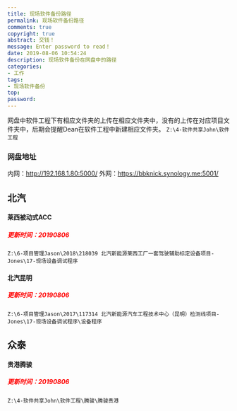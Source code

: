 ```yaml
---
title: 现场软件备份路径
permalink: 现场软件备份路径
comments: true
copyright: true
abstract: 交钱！
message: Enter password to read！
date: 2019-08-06 10:54:24
description: 现场软件备份在网盘中的路径
categories:
- 工作
tags:
- 现场软件备份
top:
password:
---
```

网盘中软件工程下有相应文件夹的上传在相应文件夹中，没有的上传在对应项目文件夹中，后期会提醒Dean在软件工程中新建相应文件夹。
`Z:\4-软件共享John\软件工程`
<!--more-->
### 网盘地址
内网：http://192.168.1.80:5000/
外网：https://bbknick.synology.me:5001/
## 北汽
#### 莱西被动式ACC
##### <font color="#FF0000">更新时间：20190806 </font>
`Z:\6-项目管理Jason\2018\218039 北汽新能源莱西工厂一套驾驶辅助标定设备项目-Jones\17-现场设备调试程序`

#### 北汽昆明
##### <font color="#FF0000">更新时间：20190806 </font>
`Z:\6-项目管理Jason\2017\117314 北汽新能源汽车工程技术中心（昆明）检测线项目-Jones\17-现场设备调试程序\设备程序`
## 众泰
#### 贵港腾骏
##### <font color="#FF0000">更新时间：20190806 </font>
`Z:\4-软件共享John\软件工程\腾骏\腾骏贵港`
